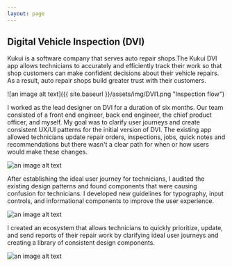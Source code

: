```yaml
---
layout: page
---
```



## Digital Vehicle Inspection (DVI)


Kukui is a software company that serves auto repair shops.The Kukui DVI app allows technicians to accurately and efficiently track their work so that shop customers can make confident decisions about their vehicle repairs. As a result, auto repair shops build greater trust with their customers.

![an image alt text]({{ site.baseurl }}/assets/img/DVI1.png "Inspection flow")

I worked as the lead designer on DVI for a duration of six months. Our team consisted of a front end engineer, back end engineer, the chief product officer, and myself. My goal was to clarify user journeys and create consistent UX/UI patterns for the initial version of DVI. The existing app allowed technicians update repair orders, inspections, jobs, quick notes and recommendations but there wasn't a clear path for when or how users would make these changes.

![an image alt text]({{base.siteurl}}/assets/img/DVI2.png "Journey map")

After establishing the ideal user journey for technicians, I audited the existing design patterns and found components that were causing confusion for technicians. I developed new guidelines for typography, input controls, and informational components to improve the user experience.

![an image alt text]({{base.siteurl}}/assets/img/DVI3.png "Component audit")

I created an ecosystem that allows technicians to quickly prioritize, update, and send reports of
their repair work by clarifying ideal user journeys and creating a library of consistent design components.

![an image alt text]({{base.siteurl}}/assets/img/DVI4.png "Component audit")
